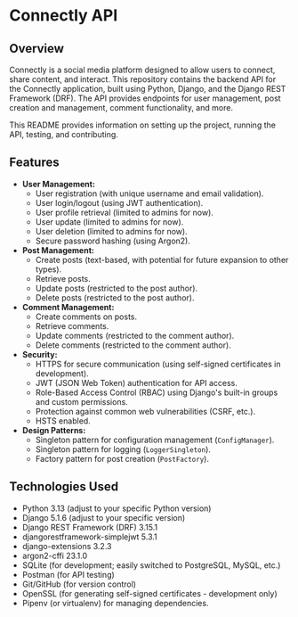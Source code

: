 # Connectly API
## Overview

Connectly is a social media platform designed to allow users to connect, share content, and interact. This repository contains the backend API for the Connectly application, built using Python, Django, and the Django REST Framework (DRF). The API provides endpoints for user management, post creation and management, comment functionality, and more.

This README provides information on setting up the project, running the API, testing, and contributing.

## Features

*   **User Management:**
    *   User registration (with unique username and email validation).
    *   User login/logout (using JWT authentication).
    *   User profile retrieval (limited to admins for now).
    *   User update (limited to admins for now).
    *   User deletion (limited to admins for now).
    *   Secure password hashing (using Argon2).
*   **Post Management:**
    *   Create posts (text-based, with potential for future expansion to other types).
    *   Retrieve posts.
    *   Update posts (restricted to the post author).
    *   Delete posts (restricted to the post author).
*   **Comment Management:**
    *   Create comments on posts.
    *   Retrieve comments.
    *   Update comments (restricted to the comment author).
    *   Delete comments (restricted to the comment author).
*   **Security:**
    *   HTTPS for secure communication (using self-signed certificates in development).
    *   JWT (JSON Web Token) authentication for API access.
    *   Role-Based Access Control (RBAC) using Django's built-in groups and custom permissions.
    *   Protection against common web vulnerabilities (CSRF, etc.).
    *   HSTS enabled.
*   **Design Patterns:**
    *   Singleton pattern for configuration management (`ConfigManager`).
    *   Singleton pattern for logging (`LoggerSingleton`).
    *   Factory pattern for post creation (`PostFactory`).

## Technologies Used

*   Python 3.13 (adjust to your specific Python version)
*   Django 5.1.6 (adjust to your specific version)
*   Django REST Framework (DRF) 3.15.1
*   djangorestframework-simplejwt 5.3.1
*   django-extensions 3.2.3
*   argon2-cffi 23.1.0
*   SQLite (for development; easily switched to PostgreSQL, MySQL, etc.)
*   Postman (for API testing)
*   Git/GitHub (for version control)
*   OpenSSL (for generating self-signed certificates - development only)
*   Pipenv (or virtualenv) for managing dependencies.
